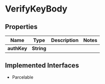 

# VerifyKeyBody


## Properties

Name | Type | Description | Notes
------------ | ------------- | ------------- | -------------
**authKey** | **String** |  | 


## Implemented Interfaces

* Parcelable


